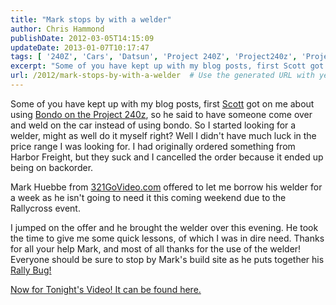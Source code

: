 ```yaml
---
title: "Mark stops by with a welder"
author: Chris Hammond
publishDate: 2012-03-05T14:15:09
updateDate: 2013-01-07T10:17:47
tags: [ '240Z', 'Cars', 'Datsun', 'Project 240Z', 'Project240z', 'Project240Zcom', 'Video', 'Videos' ]
excerpt: "Some of you have kept up with my blog posts, first Scott got on me about using Bondo on the Project 240z, so he said to have someone come over and weld on the car instead of using bondo. So I started looking for a welder, might as well do it myself right? Well I didn't have much luck in the price range I was looking for. I had originally ordered something from Harbor Freight, but they suck and I cancelled the order because it ended up being on backorder. Mark Huebbe from 321GoVideo.com offered to let me borrow his welder for a week as he isn't going to need it this coming weekend due to the Rallycross event. I jumped on the offer and he brought the welder over this evening. He took the time to give me some quick lessons, of which I was in dire need. Thanks for all your help Mark, and most of all thanks for the use of the welder! Everyone should be sure to stop by Mark's build site as he puts together his Rally Bug! Now for Tonight's Video! It can be found..."
url: /2012/mark-stops-by-with-a-welder  # Use the generated URL with year
---
```

<P>Some of you have kept up with my blog posts, first <A href="https://www.izzyscustomcages.com/">Scott</a> got on me about using <A href="/Blog/tabid/53/EntryID/30/Default.aspx">Bondo on the Project 240z</a>, so he said to have someone come over and weld on the car instead of using bondo. So I started looking for a welder, might as well do it myself right? Well I didn't have much luck in the price range I was looking for. I had originally ordered something from Harbor Freight, but they suck and I cancelled the order because it ended up being on backorder.</P> <P>Mark Huebbe from <a href="https://www.321govideo.com">321GoVideo.com</a> offered to let me borrow his welder for a week as he isn't going to need it this coming weekend due to the Rallycross event.</P> <P>I jumped on the offer and he brought the welder over this evening. He took the time to give me some quick lessons, of which I was in dire need. Thanks for all your help Mark, and most of all thanks for the use of the welder! Everyone should be sure to stop by Mark's build site as he puts together his <A href="https://www.321govideo.com/rallybug">Rally Bug!</a></P> <P><a href="/tabid/54/itemid/19/Project-240Z-Rally-Bug-Welder-Arrives.aspx">Now for Tonight's Video! It can be found here.</a></P>
